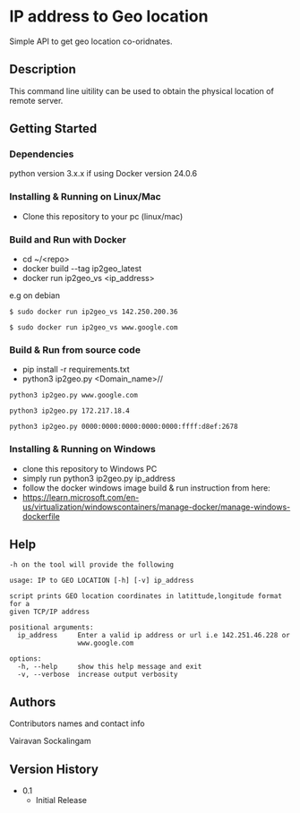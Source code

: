 # IP address to Geo location

Simple API to get geo location co-oridnates.

## Description

This command line uitility can be used to obtain the physical location of remote server.

## Getting Started

### Dependencies

python version 3.x.x
if using Docker version 24.0.6 

### Installing & Running on Linux/Mac

* Clone this repository to your pc (linux/mac) 

### Build and Run with Docker 
* cd ~/\<repo>
* docker build --tag ip2geo_latest
* docker run ip2geo_vs \<ip_address>
 
e.g on debian
```
$ sudo docker run ip2geo_vs 142.250.200.36
```
```
$ sudo docker run ip2geo_vs www.google.com
```
### Build & Run from source code
* pip install -r requirements.txt
* python3 ip2geo.py <Domain_name>/<ipv4>/<ipv6>
```
python3 ip2geo.py www.google.com 
```
```
python3 ip2geo.py 172.217.18.4
```
```
python3 ip2geo.py 0000:0000:0000:0000:0000:ffff:d8ef:2678
```

### Installing & Running on Windows

* clone this repository to Windows PC
* simply run python3 ip2geo.py ip_address
* follow the docker windows image build & run instruction from here:
* https://learn.microsoft.com/en-us/virtualization/windowscontainers/manage-docker/manage-windows-dockerfile


## Help

```
-h on the tool will provide the following

usage: IP to GEO LOCATION [-h] [-v] ip_address

script prints GEO location coordinates in latittude,longitude format for a
given TCP/IP address

positional arguments:
  ip_address     Enter a valid ip address or url i.e 142.251.46.228 or
                 www.google.com

options:
  -h, --help     show this help message and exit
  -v, --verbose  increase output verbosity
```

## Authors

Contributors names and contact info

Vairavan Sockalingam

## Version History

* 0.1
    * Initial Release

